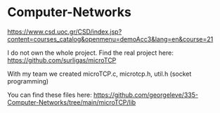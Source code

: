 # Computer-Networks  
https://www.csd.uoc.gr/CSD/index.jsp?content=courses_catalog&openmenu=demoAcc3&lang=en&course=21

I do not own the whole project. Find the real project here: https://github.com/surligas/microTCP

With my team we created microTCP.c, microtcp.h, util.h (socket programming)

You can find these files here: https://github.com/georgeleve/335-Computer-Networks/tree/main/microTCP/lib  

